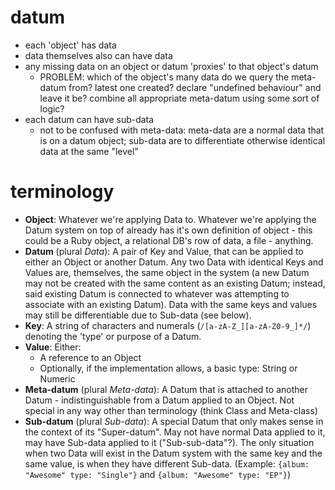 datum
=====
- each 'object' has data
- data themselves also can have data
- any missing data on an object or datum 'proxies' to that object's datum
  - PROBLEM: which of the object's many data do we query the meta-datum from?
    latest one created? declare "undefined behaviour" and leave it be? combine
    all appropriate meta-datum using some sort of logic?
- each datum can have sub-data
  - not to be confused with meta-data: meta-data are a normal data that is on
    a datum object; sub-data are to differentiate otherwise identical data at
    the same "level"

terminology
===========
- **Object**:
  Whatever we're applying Data to. Whatever we're applying the Datum system on 
  top of already has it's own definition of object - this could be a Ruby 
  object, a relational DB's row of data, a file - anything.
- **Datum** (plural *Data*):
  A pair of Key and Value, that can be applied to either an Object or another
  Datum. Any two Data with identical Keys and Values are, themselves, the same
  object in the system (a new Datum may not be created with the same content
  as an existing Datum; instead, said existing Datum is connected to whatever 
  was attempting to associate with an existing Datum). Data with the same keys 
  and values may still be differentiable due to Sub-data (see below).
- **Key**:
  A string of characters and numerals (`/[a-zA-Z_][a-zA-Z0-9_]*/`) denoting
  the 'type' or purpose of a Datum.
- **Value**:
  Either:
    - A reference to an Object
    - Optionally, if the implementation allows, a basic type: String or
      Numeric
- **Meta-datum** (plural *Meta-data*):
  A Datum that is attached to another Datum - indistinguishable from a Datum 
  applied to an Object. Not special in any way other than terminology (think 
  Class and Meta-class)
- **Sub-datum** (plural *Sub-data*):
  A special Datum that only makes sense in the context of its "Super-datum".
  May not have normal Data applied to it, may have Sub-data applied to it
  ("Sub-sub-data"?). The only situation when two Data will exist in the Datum
  system with the same key and the same value, is when they have different
  Sub-data. (Example: `{album: "Awesome" type: "Single"}` and `{album:
  "Awesome" type: "EP"}`)
